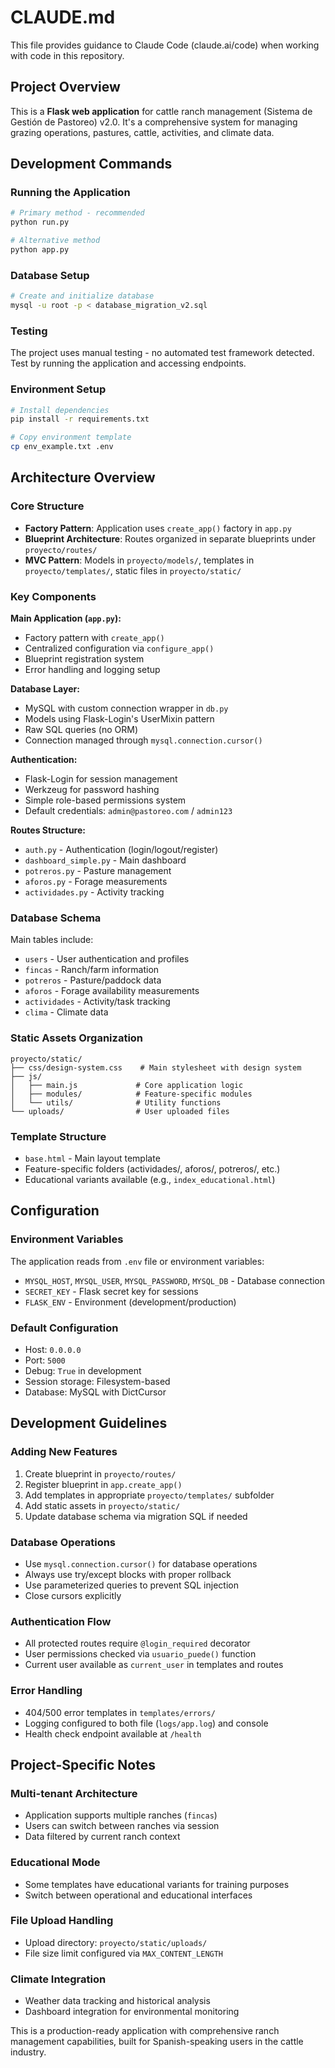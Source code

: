 # CLAUDE.md

This file provides guidance to Claude Code (claude.ai/code) when working with code in this repository.

## Project Overview

This is a **Flask web application** for cattle ranch management (Sistema de Gestión de Pastoreo) v2.0. It's a comprehensive system for managing grazing operations, pastures, cattle, activities, and climate data.

## Development Commands

### Running the Application
```bash
# Primary method - recommended
python run.py

# Alternative method
python app.py
```

### Database Setup
```bash
# Create and initialize database
mysql -u root -p < database_migration_v2.sql
```

### Testing
The project uses manual testing - no automated test framework detected. Test by running the application and accessing endpoints.

### Environment Setup
```bash
# Install dependencies
pip install -r requirements.txt

# Copy environment template
cp env_example.txt .env
```

## Architecture Overview

### Core Structure
- **Factory Pattern**: Application uses `create_app()` factory in `app.py`
- **Blueprint Architecture**: Routes organized in separate blueprints under `proyecto/routes/`
- **MVC Pattern**: Models in `proyecto/models/`, templates in `proyecto/templates/`, static files in `proyecto/static/`

### Key Components

**Main Application (`app.py`):**
- Factory pattern with `create_app()`
- Centralized configuration via `configure_app()`
- Blueprint registration system
- Error handling and logging setup

**Database Layer:**
- MySQL with custom connection wrapper in `db.py`
- Models using Flask-Login's UserMixin pattern
- Raw SQL queries (no ORM)
- Connection managed through `mysql.connection.cursor()`

**Authentication:**
- Flask-Login for session management
- Werkzeug for password hashing
- Simple role-based permissions system
- Default credentials: `admin@pastoreo.com` / `admin123`

**Routes Structure:**
- `auth.py` - Authentication (login/logout/register)
- `dashboard_simple.py` - Main dashboard
- `potreros.py` - Pasture management
- `aforos.py` - Forage measurements
- `actividades.py` - Activity tracking

### Database Schema
Main tables include:
- `users` - User authentication and profiles
- `fincas` - Ranch/farm information
- `potreros` - Pasture/paddock data
- `aforos` - Forage availability measurements
- `actividades` - Activity/task tracking
- `clima` - Climate data

### Static Assets Organization
```
proyecto/static/
├── css/design-system.css    # Main stylesheet with design system
├── js/
│   ├── main.js             # Core application logic
│   ├── modules/            # Feature-specific modules
│   └── utils/              # Utility functions
└── uploads/                # User uploaded files
```

### Template Structure
- `base.html` - Main layout template
- Feature-specific folders (actividades/, aforos/, potreros/, etc.)
- Educational variants available (e.g., `index_educational.html`)

## Configuration

### Environment Variables
The application reads from `.env` file or environment variables:
- `MYSQL_HOST`, `MYSQL_USER`, `MYSQL_PASSWORD`, `MYSQL_DB` - Database connection
- `SECRET_KEY` - Flask secret key for sessions
- `FLASK_ENV` - Environment (development/production)

### Default Configuration
- Host: `0.0.0.0`
- Port: `5000`
- Debug: `True` in development
- Session storage: Filesystem-based
- Database: MySQL with DictCursor

## Development Guidelines

### Adding New Features
1. Create blueprint in `proyecto/routes/`
2. Register blueprint in `app.create_app()`
3. Add templates in appropriate `proyecto/templates/` subfolder
4. Add static assets in `proyecto/static/`
5. Update database schema via migration SQL if needed

### Database Operations
- Use `mysql.connection.cursor()` for database operations
- Always use try/except blocks with proper rollback
- Use parameterized queries to prevent SQL injection
- Close cursors explicitly

### Authentication Flow
- All protected routes require `@login_required` decorator
- User permissions checked via `usuario_puede()` function
- Current user available as `current_user` in templates and routes

### Error Handling
- 404/500 error templates in `templates/errors/`
- Logging configured to both file (`logs/app.log`) and console
- Health check endpoint available at `/health`

## Project-Specific Notes

### Multi-tenant Architecture
- Application supports multiple ranches (`fincas`)
- Users can switch between ranches via session
- Data filtered by current ranch context

### Educational Mode
- Some templates have educational variants for training purposes
- Switch between operational and educational interfaces

### File Upload Handling
- Upload directory: `proyecto/static/uploads/`
- File size limit configured via `MAX_CONTENT_LENGTH`

### Climate Integration
- Weather data tracking and historical analysis
- Dashboard integration for environmental monitoring

This is a production-ready application with comprehensive ranch management capabilities, built for Spanish-speaking users in the cattle industry.
